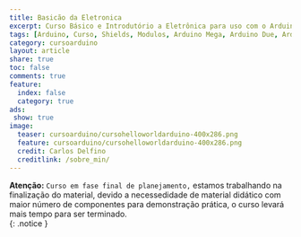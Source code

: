 ```yaml
---
title: Basicão da Eletronica
excerpt: Curso Básico e Introdutório a Eletrônica para uso com o Arduino
tags: [Arduino, Curso, Shields, Modulos, Arduino Mega, Arduino Due, Arduino Uno, Eletrônica, Eletrônica Anlógica, Eletrônica Digital]
category: cursoarduino
layout: article
share: true
toc: false 
comments: true
feature:
  index: false
  category: true
ads: 
 show: true
image:
  teaser: cursoarduino/cursohelloworldarduino-400x286.png
  feature: cursoarduino/cursohelloworldarduino-400x286.png
  credit: Carlos Delfino
  creditlink: /sobre_min/
---
```

**Atenção:** `Curso em fase final de planejamento,` estamos trabalhando na finalização do material, devido a necessedidade de material didático com maior número de componentes para demonstração prática,  o curso levará mais tempo para ser terminado.  
{: .notice }
